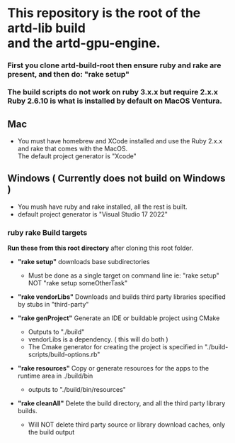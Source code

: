 # This repository is the root of the artd-lib build <br> and the artd-gpu-engine.


### First you clone artd-build-root then ensure ruby and rake are present, and then do: "rake setup"<br><BR>The build scripts do not work on ruby 3.x.x but require 2.x.x  Ruby 2.6.10 is what is installed by default on MacOS Ventura.

## Mac

* You must have homebrew and XCode installed and use the Ruby 2.x.x and rake that comes with the MacOS. <br>The default project generator is "Xcode"

## Windows ( Currently does not build on Windows )

* You mush have ruby and rake installed, all the rest is built.
* default project generator is "Visual Studio 17 2022"

### ruby rake Build targets

**Run these from this root directory** after cloning this root folder.

* **"rake setup"** downloads base subdirectories
   * Must be done as a single target on command line ie: "rake setup" NOT "rake setup someOtherTask"

* **"rake vendorLibs"** Downloads and builds third party libraries specified by stubs in "third-party"

* **"rake genProject"** Generate an IDE or buildable project using CMake
  * Outputs to "./build" 
  * vendorLibs is a dependency. ( this will do both )  
  * The Cmake generator for creating the project is specified in "./build-scripts/build-options.rb" 

* **"rake resources"** Copy or generate resources for the apps to the runtime area in ./build/bin
  * outputs to "./build/bin/resources" 

* **"rake cleanAll"** Delete the build directory, and all the third party library builds.
   * Will NOT delete third party source or library download caches, only the build output 
